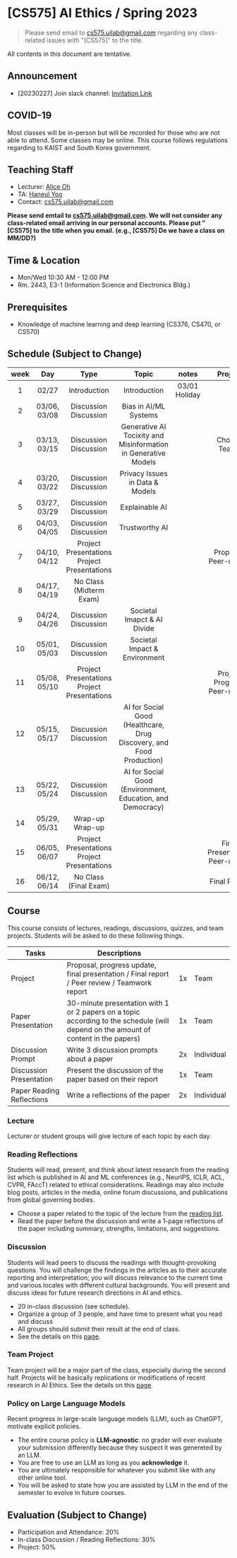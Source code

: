 # [CS575] AI Ethics / Spring 2023

> Please send email to cs575.uilab@gmail.com regarding any class-related issues with "[CS575]" to the title.

All contents in this document are tentative.

## Announcement
* [20230227] Join slack channel: [Invitation Link](https://join.slack.com/t/cs575aiethics-4cm8982/shared_invite/zt-1pzkxd0qs-IMcnopU~o4u4DpwzhcXIVw)

## COVID-19
Most classes will be in-person but will be recorded for those who are not able to attend. Some classes may be online.
This course follows regulations regarding to KAIST and South Korea government.

## Teaching Staff
* Lecturer: [Alice Oh](https://aliceoh9.github.io)
* TA: [Haneul Yoo](https://haneul-yoo.github.io)
* Contact: cs575.uilab@gmail.com

**Please send emtail to cs575.uilab@gmail.com. We will not consider any class-related email arriving in our personal accounts. Please put "[CS575] to the title when you email. (e.g., [CS575] De we have a class on MM/DD?)**

## Time & Location
* Mon/Wed 10:30 AM - 12:00 PM
* Rm. 2443, E3-1 (Information Science and Electronics Bldg.)

## Prerequisites
* Knowledge of machine learning and deep learning (CS376, CS470, or CS570)

## Schedule (Subject to Change)

|  week |                    Day                    |                Type             |                      Topic                    |      notes     |           Project          |
|:-----:|:-----------------------------------------:|:-------------------------------:|:---------------------------------------------:|:--------------:|:--------------------------:|
|   1   | 02/27                                     | Introduction | Introduction | 03/01 Holiday | |
|   2   | 03/06, 03/08                              | Discussion <br/> Discussion     | Bias in AI/ML Systems | | |
|   3   | 03/13, 03/15                              | Discussion  <br/> Discussion    | Generative AI <br/>Tocixity and Misinformation in Generative Models | | Choose Teams |
|   4   | 03/20, 03/22                              | Discussion  <br/> Discussion    | Privacy Issues in Data & Models      | | |
|   5   | 03/27, 03/29                              | Discussion  <br/> Discussion    | Explainable AI         | | |
|   6   | 04/03, 04/05                              | Discussion  <br/> Discussion    | Trustworthy AI                             | | |
|   7   | 04/10, 04/12                              | Project Presentations <br/> Project Presentations | | | Proposal, Peer-review |
|   8   | 04/17, 04/19                              | No Class (Midterm Exam) | | | |
|   9   | 04/24, 04/26                              | Discussion  <br/> Discussion    | Societal Imapct & AI Divide | | |
|   10  | 05/01, 05/03                              | Discussion  <br/> Discussion    | Societal Impact & Environment | | |
|   11  | 05/08, 05/10                              | Project Presentations <br/> Project Presentations    | | | Project Progress, Peer-review |
|   12  | 05/15, 05/17                              | Discussion  <br/> Discussion    | AI for Social Good (Healthcare, Drug Discovery, and Food Production) | | |
|   13  | 05/22, 05/24                              | Discussion  <br/> Discussion    | AI for Social Good (Environment, Education, and Democracy) | | |
|   14  | 05/29, 05/31                              | Wrap-up     <br/> Wrap-up       |	| | |
|   15  | 06/05, 06/07                              | Project Presentations <br/> Project Presentations | | | Final Presentation, Peer-review|
|   16  | 06/12, 06/14                              | No Class (Final Exam)           |                           | | Final Report |

## Course
This course consists of lectures, readings, discussions, quizzes, and team projects.
Students will be asked to do these following things.

| Tasks                     | Descriptions                                                                                                                                                 |             |            |
|---------------------------|--------------------------------------------------------------------------------------------------------------------------------------------------------------|-------------|------------|
| Project                   | Proposal, progress update, final presentation / Final report / Peer review / Teamwork report | 1x          | Team       |
| Paper Presentation        | 30-minute presentation with 1 or 2 papers on a topic according to the schedule (will depend on the amount of content in the papers) | 1x          | Team       |
| Discussion Prompt         | Write 3 discussion prompts about a paper                                                                                                | 2x          | Individual |
| Discussion Presentation   | Present the discussion of the paper based on their report                                                                                | 1x          | Team       |
| Paper Reading Reflections | Write a reflections of the paper                                                                                                          | 2x          | Individual |

### Lecture
Lecturer or student groups will give lecture of each topic by each day.

### Reading Reflections
Students will read, present, and think about latest research from the reading list which is published in AI and ML conferences (e.g., NeurIPS, ICLR, ACL, CVPR, FAccT) related to ethical considerations.
Readings may also include blog posts, articles in the media, online forum discussions, and publications from global governing bodies.
* Choose a paper related to the topic of the lecture from the [reading list](https://docs.google.com/spreadsheets/d/1MG2dAGy_JhvHdrXhp6LNvicH7Yw13Hfxcth8PLqZdYc/edit?usp=sharing).
* Read the paper before the discussion and write a 1-page reflections of the paper including summary, strengths, limitations, and suggestions.

### Discussion
Students will lead peers to discuss the readings with thought-provoking questions.
You will challenge the findings in the articles as to their accurate reporting and interpretation; you will discuss relevance to the current time and various locales with different cultural backgrounds.
You will present and discuss ideas for future research directions in AI and ethics.
* 20 in-class discussion (see schedule).
* Organize a group of 3 people, and have time to present what you read and discuss
* All groups should submit their result at the end of class.
* See the details on this [page](https://uilab-kaist.github.io/cs575-ethics-spring-2023/discussion).

### Team Project
Team project will be a major part of the class, especially during the second half.
Projects will be basically replications or modifications of recent research in AI Ethics.
See the details on this [page](https://uilab-kaist.github.io/cs575-ethics-spring-2023/project).

### Policy on Large Language Models
Recent progress in large-scale language models (LLM), such as ChatGPT, motivate explicit policies.
* The entire course policy is **LLM-agnostic**: no grader will ever evaluate your submission differently because they suspect it was genereted by an LLM.
* You are free to use an LLM as long as you **acknowledge** it.
* You are ultimately responsible for whatever you submit like with any other online tool.
* You will be asked to state how you are assisted by LLM in the end of the semester to evolve in future courses.

## Evaluation (Subject to Change)
* Participation and Attendance: 20%
* In-class Discussion / Reading Reflections: 30%
* Project: 50%
